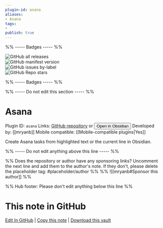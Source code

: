 ```yaml
---
plugin-id: asana
aliases:
- Asana
tags: 
- 
publish: true
---
```


%% ----- Badges ----- %%

![GitHub all releases](https://img.shields.io/github/downloads/mryanb/obsidian-asana/total?color=573E7A&logo=github&style=for-the-badge)   
![GitHub manifest version](https://img.shields.io/github/manifest-json/v/mryanb/obsidian-asana?color=573E7A&logo=github&style=for-the-badge)   
![GitHub issues by-label](https://img.shields.io/github/issues/mryanb/obsidian-asana/help%20wanted?color=573E7A&logo=github&style=for-the-badge)   
![GitHub Repo stars](https://img.shields.io/github/stars/mryanb/obsidian-asana?color=573E7A&logo=github&style=for-the-badge)

%% ----- Badges ----- %%

%% ----- Do not edit this section ----- %%

# Asana

Plugin ID: `asana`
Links: [GitHub repository](https://github.com/mryanb/obsidian-asana) or [<button id=HH>Open in Obsidian</button>](obsidian://show-plugin?id=asana)
Developed by: [[mryanb]]
Mobile compatible: [[Mobile-compatible plugins|Yes]]

Create Asana tasks from highlighted text or the current line in Obsidian.

%% ----- Do not edit anything above this line ----- %% 

%% Does the repository or author have any sponsoring links? Uncomment the next line and add them to the author's note. If they don't, please delete the placeholder tag: #placeholder/author %%
%% ![[mryanb#Sponsor this author]] %%

%% Hub footer: Please don't edit anything below this line %%

# This note in GitHub

<span class="git-footer">[Edit In GitHub](https://github.dev/obsidian-community/obsidian-hub/blob/main/02%20-%20Community%20Expansions/02.05%20All%20Community%20Expansions/Plugins/asana.md "git-hub-edit-note") | [Copy this note](https://raw.githubusercontent.com/obsidian-community/obsidian-hub/main/02%20-%20Community%20Expansions/02.05%20All%20Community%20Expansions/Plugins/asana.md "git-hub-copy-note") | [Download this vault](https://github.com/obsidian-community/obsidian-hub/archive/refs/heads/main.zip "git-hub-download-vault") </span>
